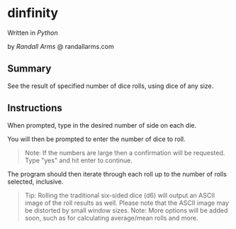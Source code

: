 # dinfinity
Written in *Python*

by *Randall Arms* @ randallarms.com

## Summary
See the result of specified number of dice rolls, using dice of any size.

## Instructions
When prompted, type in the desired number of side on each die.

You will then be prompted to enter the number of dice to roll.
> Note: If the numbers are large then a confirmation will be requested. Type "yes" and hit enter to continue.

The program should then iterate through each roll up to the number of rolls selected, inclusive.
> Tip: Rolling the traditional six-sided dice (d6) will output an ASCII image of the roll results as well. Please note that the ASCII image may be distorted by small window sizes.
> Note: More options will be added soon, such as for calculating average/mean rolls and more.
